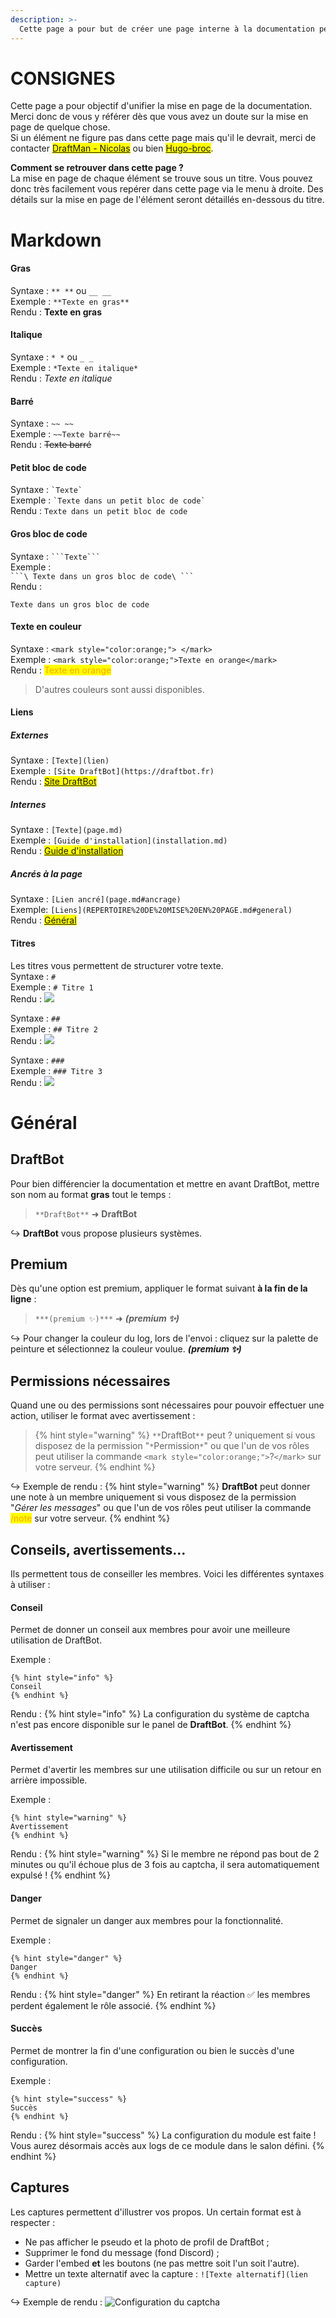```yaml
---
description: >-
  Cette page a pour but de créer une page interne à la documentation permettant d'unifier la mise en page de la documentation.
---
```


# CONSIGNES
Cette page a pour objectif d'unifier la mise en page de la documentation. Merci donc de vous y référer dès que vous avez un doute sur la mise en page de quelque chose.\
Si un élément ne figure pas dans cette page mais qu'il le devrait, merci de contacter <mark style="color:orange;">[DraftMan - Nicolas](discord:/users/207190782673813504)</mark> ou bien <mark style="color:orange;">[Hugo-broc](discord:/users/667362944606273576)</mark>.

**Comment se retrouver dans cette page ?**\
La mise en page de chaque élément se trouve sous un titre. Vous pouvez donc très facilement vous repérer dans cette page via le menu à droite. Des détails sur la mise en page de l'élément seront détaillés en-dessous du titre.

# Markdown

#### Gras
Syntaxe : `** **` ou `__ __`\
Exemple : `**Texte en gras**`\
Rendu : **Texte en gras**

#### Italique
Syntaxe : `* *` ou `_ _`\
Exemple : `*Texte en italique*`\
Rendu : *Texte en italique*

#### Barré
Syntaxe : `~~ ~~`\
Exemple : `~~Texte barré~~`\
Rendu : ~~Texte barré~~

#### Petit bloc de code
Syntaxe : ``` `Texte` ```\
Exemple : ``` `Texte dans un petit bloc de code` ```\
Rendu : `Texte dans un petit bloc de code`

#### Gros bloc de code
Syntaxe : ` ```Texte``` `\
Exemple :\
` ```\
Texte dans un gros bloc de code\
``` `\
Rendu :
```
Texte dans un gros bloc de code
```

#### Texte en couleur
Syntaxe : `<mark style="color:orange;"> </mark>`\
Exemple : `<mark style="color:orange;">Texte en orange</mark>`\
Rendu : <mark style="color:orange;">Texte en orange</mark>
> D'autres couleurs sont aussi disponibles.

#### Liens
##### Externes
Syntaxe : `[Texte](lien)`\
Exemple : `[Site DraftBot](https://draftbot.fr)`\
Rendu : <mark style="color:blue;">[Site DraftBot](https://draftbot.fr)</mark>
##### Internes
Syntaxe : `[Texte](page.md)`\
Exemple : `[Guide d'installation](installation.md)`\
Rendu : <mark style="color:blue;">[Guide d'installation](installation.md)</mark>
##### Ancrés à la page
Syntaxe : `[Lien ancré](page.md#ancrage)`\
Exemple: `[Liens](REPERTOIRE%20DE%20MISE%20EN%20PAGE.md#general)`\
Rendu : <mark style="color:blue;">[Général](REPERTOIRE%20DE%20MISE%20EN%20PAGE.md#general)</mark>

#### Titres
Les titres vous permettent de structurer votre texte.\
Syntaxe : `# `\
Exemple : `# Titre 1`\
Rendu : ![](.gitbook/assets/repertoire-mep/#%20Titre%201.png)

Syntaxe : `## `\
Exemple : `## Titre 2`\
Rendu : ![](.gitbook/assets/repertoire-mep/#%20Titre%202.png)

Syntaxe : `### `\
Exemple : `### Titre 3`\
Rendu : ![](.gitbook/assets/repertoire-mep/#%20Titre%203.png)

# Général

## DraftBot
Pour bien différencier la documentation et mettre en avant DraftBot, mettre son nom au format **gras** tout le temps :
> `**DraftBot**` ➜ **DraftBot**

↪️ **DraftBot** vous propose plusieurs systèmes.

## Premium
Dès qu'une option est premium, appliquer le format suivant **à la fin de la ligne** :
> `***(premium ✨)***` ➜ ***(premium ✨)***

↪️ Pour changer la couleur du log, lors de l'envoi : cliquez sur la palette de peinture et sélectionnez la couleur voulue. ***(premium ✨)***

## Permissions nécessaires
Quand une ou des permissions sont nécessaires pour pouvoir effectuer une action, utiliser le format avec avertissement :
> {% hint style="warning" %}
`**`DraftBot`**` peut ? uniquement si vous disposez de la permission "`*`Permission`*`" ou que l'un de vos rôles peut utiliser la commande `<mark style="color:orange;">`?`</mark>` sur votre serveur.
{% endhint %}

↪️ Exemple de rendu :
{% hint style="warning" %}
**DraftBot** peut donner une note à un membre uniquement si vous disposez de la permission "*Gérer les messages*" ou que l'un de vos rôles peut utiliser la commande <mark style="color:orange;">/note</mark> sur votre serveur.
{% endhint %}

## Conseils, avertissements...
Ils permettent tous de conseiller les membres. Voici les différentes syntaxes à utiliser :
#### Conseil
Permet de donner un conseil aux membres pour avoir une meilleure utilisation de DraftBot.

Exemple : 
```
{% hint style="info" %}
Conseil
{% endhint %}
```
Rendu :
{% hint style="info" %}
La configuration du système de captcha n'est pas encore disponible sur le panel de **DraftBot**.
{% endhint %}

#### Avertissement
Permet d'avertir les membres sur une utilisation difficile ou sur un retour en arrière impossible.

Exemple :
```
{% hint style="warning" %}
Avertissement
{% endhint %}
```
Rendu :
{% hint style="warning" %}
Si le membre ne répond pas bout de 2 minutes ou qu'il échoue plus de 3 fois au captcha, il sera automatiquement expulsé !
{% endhint %}

#### Danger
Permet de signaler un danger aux membres pour la fonctionnalité.

Exemple :
```
{% hint style="danger" %}
Danger
{% endhint %}
```
Rendu :
{% hint style="danger" %}
En retirant la réaction ✅ les membres perdent également le rôle associé.
{% endhint %}

#### Succès
Permet de montrer la fin d'une configuration ou bien le succès d'une configuration.

Exemple :
```
{% hint style="success" %}
Succès
{% endhint %}
```
Rendu :
{% hint style="success" %}
La configuration du module est faite ! Vous aurez désormais accès aux logs de ce module dans le salon défini.
{% endhint %}




## Captures
Les captures permettent d'illustrer vos propos. Un certain format est à respecter :
- Ne pas afficher le pseudo et la photo de profil de DraftBot ;
- Supprimer le fond du message (fond Discord) ;
- Garder l'embed **et** les boutons (ne pas mettre soit l'un soit l'autre).
- Mettre un texte alternatif avec la capture : `![Texte alternatif](lien capture)`

↪️ Exemple de rendu :
![Configuration du captcha](.gitbook/assets/captcha/view_arrival.png)